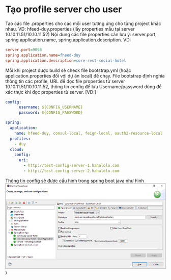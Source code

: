 # Tạo profile server cho user

Tạo các file .properties cho các mỗi user tương ứng cho từng project khác nhau. VD: hfeed-duy.properties (lấy properties mẫu tại server 10.10.11.51/10.10.11.52)
Nội dung các file properties cần lưu ý: server.port, spring.application.name, spring.application.description. VD:

```ini
server.port=9098
spring.application.name=fheed-duy
spring.application.description=core-rest-social-hotel
```

Mỗi khi project được build sẽ check file bootstrap.yml (hoặc application.properties đối với dự án local) để chạy.
File bootstrap định nghĩa thông tin các profile, URL để đọc file properties từ server 10.10.11.51/10.10.11.52, thông tin config để lưu Username/password dùng để xác thực khi đọc properties từ server.
[VD:]

```yaml
config:
      username: ${CONFIG_USERNAME}
      password: ${CONFIG_PASSWORD}
```

```yaml
spring:
  application:
    name: hfeed-duy, consul-local, feign-local, oauth2-resource-local
  profiles:
    - duy
  cloud:
    config:
      uri:
        - http://test-config-server-1.hahalolo.com
        - http://test-config-server-2.hahalolo.com
```

Thông tin config sẽ được cấu hình trong spring boot java như hình
![image](../Image/20220505101811.png))  
